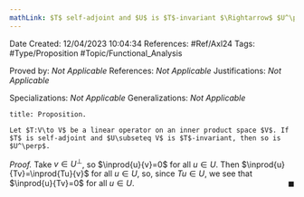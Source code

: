 ```yaml
---
mathLink: $T$ self-adjoint and $U$ is $T$-invariant $\Rightarrow$ $U^\perp$ is $T$-invariant
---
```


<div class="topSpace"></div>

Date Created: 12/04/2023 10:04:34
References: #Ref/Axl24
Tags: #Type/Proposition #Topic/Functional_Analysis

Proved by: <i>Not Applicable</i>
References: <i>Not Applicable</i>
Justifications: <i>Not Applicable</i>

Specializations: <i>Not Applicable</i>
Generalizations: <i>Not Applicable</i>

``` ad-Proposition
title: Proposition.

Let $T:V\to V$ be a linear operator on an inner product space $V$. If $T$ is self-adjoint and $U\subseteq V$ is $T$-invariant, then so is $U^\perp$.

```

<i>Proof.</i> Take $v\in U^\perp$, so $\inprod{u}{v}=0$ for all $u\in U$. Then $\inprod{u}{Tv}=\inprod{Tu}{v}$ for all $u\in U$, so, since $Tu\in U$, we see that $\inprod{u}{Tv}=0$ for all $u\in U$.<span style="float:right;">$\blacksquare$</span>
